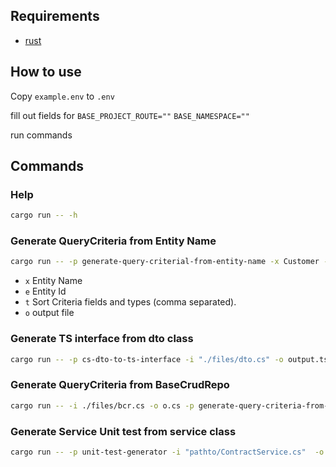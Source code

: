 ## Requirements

- [rust](https://rustup.rs/)

## How to use

Copy `example.env` to `.env`

fill out fields for 
`BASE_PROJECT_ROUTE=""`
`BASE_NAMESPACE=""`

run commands

## Commands

### Help

```sh
cargo run -- -h
```

### Generate QueryCriteria from Entity Name

```sh
cargo run -- -p generate-query-criterial-from-entity-name -x Customer -e CustomerId -t LastName,string FirstName,string -o o.cs
```

- `x` Entity Name
- `e` Entity Id
- `t` Sort Criteria fields and types (comma separated).
- `o` output file

### Generate TS interface from dto class

```sh
cargo run -- -p cs-dto-to-ts-interface -i "./files/dto.cs" -o output.ts
```

### Generate QueryCriteria from BaseCrudRepo

```sh
cargo run -- -i ./files/bcr.cs -o o.cs -p generate-query-criteria-from-base-crud-class -e CustomerId -t FirstName,string LastName,string
```


### Generate Service Unit test from service class
```sh
cargo run -- -p unit-test-generator -i "pathto/ContractService.cs"  -o test.cs
```
